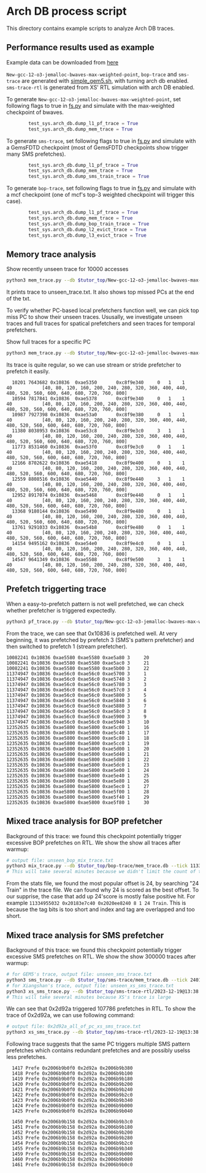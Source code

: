 # Arch DB process script

This directory contains example scripts to analyze Arch DB traces.

## Performance results used as example

Example data can be downloaded from [here](https://smailnjueducn-my.sharepoint.com/personal/shinezyy_smail_nju_edu_cn/_layouts/15/onedrive.aspx?id=%2Fpersonal%2Fshinezyy%5Fsmail%5Fnju%5Fedu%5Fcn%2FDocuments%2Fperf%2Danalysis%2Dtutor%2D20231227&ga=1)

`New-gcc-12-o3-jemalloc-bwaves-max-weighted-point`, `bop-trace` and `sms-trace` are generated with [simple_gem5.sh](util/warmup_scripts/simple_gem5.sh),
with turning arch db enabled.
`sms-trace-rtl` is generated from XS' RTL simulation with arch DB enabled.

To generate `New-gcc-12-o3-jemalloc-bwaves-max-weighted-point`, set following flags to true in [fs.py](configs/example/fs.py)
and simulate with the max-weighted checkpoint of bwaves.

``` Python
        test_sys.arch_db.dump_l1_pf_trace = True
        test_sys.arch_db.dump_mem_trace = True
```

To generate `sms-trace`, set following flags to true in [fs.py](configs/example/fs.py)
and simulate with a GemsFDTD checkpoint (most of GemsFDTD checkpoints show trigger many SMS prefetches).

``` Python
        test_sys.arch_db.dump_l1_pf_trace = True
        test_sys.arch_db.dump_mem_trace = True
        test_sys.arch_db.dump_sms_train_trace = True
```

To generate `bop-trace`, set following flags to true in [fs.py](configs/example/fs.py)
and simulate with a mcf checkpoint (one of mcf's top-3 weighted checkpoint will trigger this case).

``` Python
        test_sys.arch_db.dump_l1_pf_trace = True
        test_sys.arch_db.dump_mem_trace = True
        test_sys.arch_db.dump_bop_train_trace = True
        test_sys.arch_db.dump_l2_evict_trace = True
        test_sys.arch_db.dump_l3_evict_trace = True
```


## Memory trace analysis

Show recently unseen trace for 10000 accesses
``` Bash
python3 mem_trace.py --db $tutor_top/New-gcc-12-o3-jemalloc-bwaves-max-weighted-point/mem_trace.db -M 10000
```
It prints trace to unseen_trace.txt. It also shows top missed PCs at the end of the txt.

To verify whether PC-based local prefetchers function well, we can pick top miss PC to show their unseen traces.
Ususally, we investigate unseen traces and full traces for spatical prefetchers and seen traces for temporal prefetchers.

Show full traces for a specific PC
``` Bash
python3 mem_trace.py --db $tutor_top/New-gcc-12-o3-jemalloc-bwaves-max-weighted-point/mem_trace.db --show all_of_pc --pc 0x10836 -M 1000
```
Its trace is quite regular, so we can use stream or stride prefetcher to prefetch it easily.
```
  10201 7643682 0x10836  0xae5350       0xc8f9e340     0   1    1    40           [40, 80, 120, 160, 200, 240, 280, 320, 360, 400, 440, 480, 520, 560, 600, 640, 680, 720, 760, 800]                                                                                                                            
  10594 7817841 0x10836  0xae5378       0xc8f9e340     0   1    1    40           [40, 80, 120, 160, 200, 240, 280, 320, 360, 400, 440, 480, 520, 560, 600, 640, 680, 720, 760, 800]                                                                                                                            
  10987 7927398 0x10836  0xae53a0       0xc8f9e380     0   1    1    40           [40, 80, 120, 160, 200, 240, 280, 320, 360, 400, 440, 480, 520, 560, 600, 640, 680, 720, 760, 800]                                                                                                                            
  11380 8038953 0x10836  0xae53c8       0xc8f9e3c0     3   1    1    40           [40, 80, 120, 160, 200, 240, 280, 320, 360, 400, 440, 480, 520, 560, 600, 640, 680, 720, 760, 800]                                                                                                                            
  11773 8531460 0x10836  0xae53f0       0xc8f9e3c0     0   1    1    40           [40, 80, 120, 160, 200, 240, 280, 320, 360, 400, 440, 480, 520, 560, 600, 640, 680, 720, 760, 800]                                                                                                                            
  12166 8702622 0x10836  0xae5418       0xc8f9e400     0   1    1    40           [40, 80, 120, 160, 200, 240, 280, 320, 360, 400, 440, 480, 520, 560, 600, 640, 680, 720, 760, 800]                                                                                                                            
  12559 8808516 0x10836  0xae5440       0xc8f9e440     3   1    1    40           [40, 80, 120, 160, 200, 240, 280, 320, 360, 400, 440, 480, 520, 560, 600, 640, 680, 720, 760, 800]                                                                                                                            
  12952 8917074 0x10836  0xae5468       0xc8f9e440     0   1    1    40           [40, 80, 120, 160, 200, 240, 280, 320, 360, 400, 440, 480, 520, 560, 600, 640, 680, 720, 760, 800]                                                                                                                            
  13368 9180144 0x10836  0xae5490       0xc8f9e480     0   1    1    40           [40, 80, 120, 160, 200, 240, 280, 320, 360, 400, 440, 480, 520, 560, 600, 640, 680, 720, 760, 800]                                                                                                                            
  13761 9291033 0x10836  0xae54b8       0xc8f9e480     0   1    1    40           [40, 80, 120, 160, 200, 240, 280, 320, 360, 400, 440, 480, 520, 560, 600, 640, 680, 720, 760, 800]                                                                                                                            
  14154 9495162 0x10836  0xae54e0       0xc8f9e4c0     0   1    1    40           [40, 80, 120, 160, 200, 240, 280, 320, 360, 400, 440, 480, 520, 560, 600, 640, 680, 720, 760, 800]                                                                                                                            
  14547 9641349 0x10836  0xae5508       0xc8f9e500     3   1    1    40           [40, 80, 120, 160, 200, 240, 280, 320, 360, 400, 440, 480, 520, 560, 600, 640, 680, 720, 760, 800] 
```

## Prefetch triggerting trace

When a easy-to-prefetch pattern is not well prefetched, we can check whether prefetcher is triggered expectedly.
``` Bash
python3 pf_trace.py --db $tutor_top/New-gcc-12-o3-jemalloc-bwaves-max-weighted-point/mem_trace.db --show all_of_pc --pc 0x10836 -M 100
```

From the trace, we can see that 0x10836 is prefetched well.
At very beginning, it was prefetched by prefetch 3 (SMS's pattern prefetcher) and then switched to prefetch 1 (stream prefetcher).

```
10082241 0x10836 0xae5580 0xae5580 0xae5a80 3     20 
10082241 0x10836 0xae5580 0xae5580 0xae5ac0 3     21 
10082241 0x10836 0xae5580 0xae5580 0xae5b00 3     22 
11374947 0x10836 0xae56c0 0xae56c0 0xae5700 3     1  
11374947 0x10836 0xae56c0 0xae56c0 0xae5740 3     2  
11374947 0x10836 0xae56c0 0xae56c0 0xae5780 3     3  
11374947 0x10836 0xae56c0 0xae56c0 0xae57c0 3     4  
11374947 0x10836 0xae56c0 0xae56c0 0xae5800 3     5  
11374947 0x10836 0xae56c0 0xae56c0 0xae5840 3     6  
11374947 0x10836 0xae56c0 0xae56c0 0xae5880 3     7  
11374947 0x10836 0xae56c0 0xae56c0 0xae58c0 3     8  
11374947 0x10836 0xae56c0 0xae56c0 0xae5900 3     9  
11374947 0x10836 0xae56c0 0xae56c0 0xae5940 3     10 
12352635 0x10836 0xae5800 0xae5800 0xae5c00 1     16  
12352635 0x10836 0xae5800 0xae5800 0xae5c40 1     17  
12352635 0x10836 0xae5800 0xae5800 0xae5c80 1     18  
12352635 0x10836 0xae5800 0xae5800 0xae5cc0 1     19  
12352635 0x10836 0xae5800 0xae5800 0xae5d00 1     20  
12352635 0x10836 0xae5800 0xae5800 0xae5d40 1     21  
12352635 0x10836 0xae5800 0xae5800 0xae5d80 1     22  
12352635 0x10836 0xae5800 0xae5800 0xae5dc0 1     23  
12352635 0x10836 0xae5800 0xae5800 0xae5e00 1     24  
12352635 0x10836 0xae5800 0xae5800 0xae5e40 1     25  
12352635 0x10836 0xae5800 0xae5800 0xae5e80 1     26  
12352635 0x10836 0xae5800 0xae5800 0xae5ec0 1     27  
12352635 0x10836 0xae5800 0xae5800 0xae5f00 1     28  
12352635 0x10836 0xae5800 0xae5800 0xae5f40 1     29  
12352635 0x10836 0xae5800 0xae5800 0xae5f80 1     30  
```

## Mixed trace analysis for BOP prefetcher

Background of this trace: we found this checkpoint potentially trigger excessive BOP prefetches on RTL.
We show the show all traces after warmup:
``` Bash
# output file: unseen_bop_mix_trace.txt
python3 mix_trace.py --db $tutor_top/bop-trace/mem_trace.db --tick 11334320334
# This will take several minutes because we didn't limit the count of trace
```

From the stats file, we found the most popular offset is 24, by searching "24 Train" in the trace file.
We can found why 24 is scored as the best offset.
To our supprise, the case that add up 24'score is mostly false positive hit.
For example `11334955032 0x20183e7c40 0x2020ee8240 8 1 24 Train`.
This is because the tag bits is too short and index and tag are overlapped and too short.

## Mixed trace analysis for SMS prefetcher

Background of this trace: we found this checkpoint potentially trigger excessive SMS prefetches on RTL.
We show the show 300000 traces after warmup:
``` Bash
# for GEM5's trace, output file: unseen_sms_trace.txt
python3 sms_trace.py --db $tutor_top/sms-trace/mem_trace.db --tick 2401099830 -M 300000
# for Xiangshan's trace, output file: unseen_xs_sms_trace.txt
python3 xs_sms_trace.py --db $tutor_top/sms-trace-rtl/2023-12-19@13:38:09.db --tick 16487810 -M 300000
# This will take several minutes because XS's trace is large
```

We can see that 0x2d92a triggered 107786 prefetches in RTL.
To show the trace of 0x2d92a, we can use following command:
``` Bash
# output file: 0x2d92a_all_of_pc_xs_sms_trace.txt
python3 xs_sms_trace.py --db $tutor_top/sms-trace-rtl/2023-12-19@13:38:09.db --tick 16487810 -M 107786 --pc 0x2d92a --show all_of_pc
```
Following trace suggests that the same PC triggers multiple SMS pattern prefetches which contains redundant prefetches
and are possibly uselss less prefetches.
```
  1417 Prefe 0x2006b9b0f0 0x2d92a 0x2006b9b380
  1418 Prefe 0x2006b9b0f0 0x2d92a 0x2006b9b100
  1419 Prefe 0x2006b9b0f0 0x2d92a 0x2006b9b180
  1420 Prefe 0x2006b9b0f0 0x2d92a 0x2006b9b200
  1421 Prefe 0x2006b9b0f0 0x2d92a 0x2006b9b240
  1422 Prefe 0x2006b9b0f0 0x2d92a 0x2006b9b2c0
  1423 Prefe 0x2006b9b0f0 0x2d92a 0x2006b9b340
  1424 Prefe 0x2006b9b0f0 0x2d92a 0x2006b9b000
  1425 Prefe 0x2006b9b0f0 0x2d92a 0x2006b9b040
```

```
  1450 Prefe 0x2006b9b158 0x2d92a 0x2006b9b3c0
  1451 Prefe 0x2006b9b158 0x2d92a 0x2006b9b180
  1452 Prefe 0x2006b9b158 0x2d92a 0x2006b9b200
  1453 Prefe 0x2006b9b158 0x2d92a 0x2006b9b280
  1454 Prefe 0x2006b9b158 0x2d92a 0x2006b9b2c0
  1455 Prefe 0x2006b9b158 0x2d92a 0x2006b9b340
  1459 Prefe 0x2006b9b158 0x2d92a 0x2006b9b000
  1460 Prefe 0x2006b9b158 0x2d92a 0x2006b9b080
  1461 Prefe 0x2006b9b158 0x2d92a 0x2006b9b0c0
```